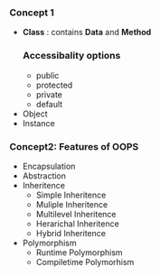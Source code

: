 ### Concept 1
- **Class** : contains **Data** and **Method**
   ### Accessibality options
   - public
   - protected
   - private
   - default
- Object
- Instance
### Concept2: Features of OOPS
- Encapsulation
- Abstraction
- Inheritence
  - Simple Inheritence
  - Muliple Inheritence
  - Multilevel Inheritence
  - Herarichal Inheritence
  - Hybrid Inheritence
- Polymorphism
   - Runtime Polymorphism
   - Compiletime Polymorhism
